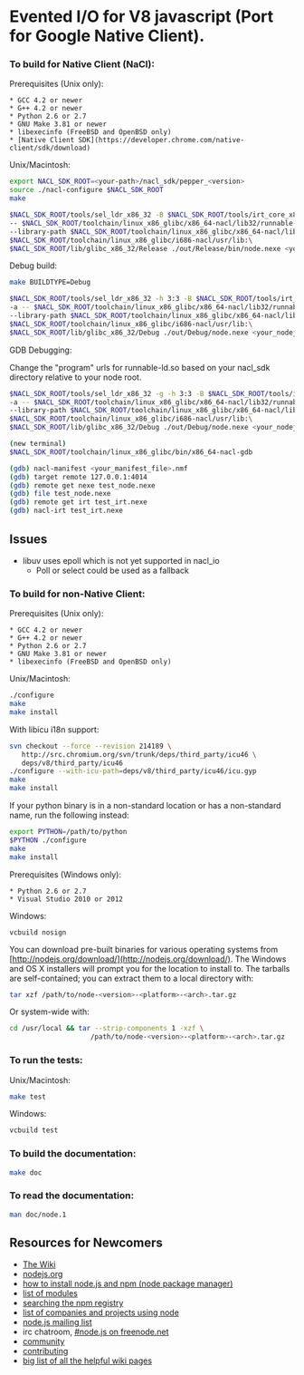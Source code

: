 Evented I/O for V8 javascript (Port for Google Native Client).
===

### To build for Native Client (NaCl):

Prerequisites (Unix only):

    * GCC 4.2 or newer
    * G++ 4.2 or newer
    * Python 2.6 or 2.7
    * GNU Make 3.81 or newer
    * libexecinfo (FreeBSD and OpenBSD only)
    * [Native Client SDK](https://developer.chrome.com/native-client/sdk/download)

Unix/Macintosh:

```sh
export NACL_SDK_ROOT=<your-path>/nacl_sdk/pepper_<version>
source ./nacl-configure $NACL_SDK_ROOT
make

$NACL_SDK_ROOT/tools/sel_ldr_x86_32 -B $NACL_SDK_ROOT/tools/irt_core_x86_32.nexe -a \
-- $NACL_SDK_ROOT/toolchain/linux_x86_glibc/x86_64-nacl/lib32/runnable-ld.so \
--library-path $NACL_SDK_ROOT/toolchain/linux_x86_glibc/x86_64-nacl/lib32:\
$NACL_SDK_ROOT/toolchain/linux_x86_glibc/i686-nacl/usr/lib:\
$NACL_SDK_ROOT/lib/glibc_x86_32/Release ./out/Release/bin/node.nexe <your_nodejs_file>.js
```

Debug build:

```sh
make BUILDTYPE=Debug 

$NACL_SDK_ROOT/tools/sel_ldr_x86_32 -h 3:3 -B $NACL_SDK_ROOT/tools/irt_core_x86_32.nexe \
-a -- $NACL_SDK_ROOT/toolchain/linux_x86_glibc/x86_64-nacl/lib32/runnable-ld.so \
--library-path $NACL_SDK_ROOT/toolchain/linux_x86_glibc/x86_64-nacl/lib32:\
$NACL_SDK_ROOT/toolchain/linux_x86_glibc/i686-nacl/usr/lib:\
$NACL_SDK_ROOT/lib/glibc_x86_32/Debug ./out/Debug/node.nexe <your_nodejs_file>.js
```

GDB Debugging:

Change the "program" urls for runnable-ld.so based on your nacl_sdk directory 
relative to your node root.
```sh
$NACL_SDK_ROOT/tools/sel_ldr_x86_32 -g -h 3:3 -B $NACL_SDK_ROOT/tools/irt_core_x86_32.nexe \
-a -- $NACL_SDK_ROOT/toolchain/linux_x86_glibc/x86_64-nacl/lib32/runnable-ld.so \
--library-path $NACL_SDK_ROOT/toolchain/linux_x86_glibc/x86_64-nacl/lib32:\
$NACL_SDK_ROOT/toolchain/linux_x86_glibc/i686-nacl/usr/lib:\
$NACL_SDK_ROOT/lib/glibc_x86_32/Debug ./out/Debug/node.nexe <your_nodejs_file>.js

(new terminal)
$NACL_SDK_ROOT/toolchain/linux_x86_glibc/bin/x86_64-nacl-gdb

(gdb) nacl-manifest <your_manifest_file>.nmf
(gdb) target remote 127.0.0.1:4014
(gdb) remote get nexe test_node.nexe
(gdb) file test_node.nexe
(gdb) remote get irt test_irt.nexe 
(gdb) nacl-irt test_irt.nexe
```

## Issues
- libuv uses epoll which is not yet supported in nacl_io
  - Poll or select could be used as a fallback
  

### To build for non-Native Client:

Prerequisites (Unix only):

    * GCC 4.2 or newer
    * G++ 4.2 or newer
    * Python 2.6 or 2.7
    * GNU Make 3.81 or newer
    * libexecinfo (FreeBSD and OpenBSD only)

Unix/Macintosh:

```sh
./configure
make
make install
```

With libicu i18n support:

```sh
svn checkout --force --revision 214189 \
   http://src.chromium.org/svn/trunk/deps/third_party/icu46 \
   deps/v8/third_party/icu46
./configure --with-icu-path=deps/v8/third_party/icu46/icu.gyp
make
make install
```

If your python binary is in a non-standard location or has a
non-standard name, run the following instead:

```sh
export PYTHON=/path/to/python
$PYTHON ./configure
make
make install
```

Prerequisites (Windows only):

    * Python 2.6 or 2.7
    * Visual Studio 2010 or 2012

Windows:

    vcbuild nosign

You can download pre-built binaries for various operating systems from
[http://nodejs.org/download/](http://nodejs.org/download/).  The Windows
and OS X installers will prompt you for the location to install to.
The tarballs are self-contained; you can extract them to a local directory
with:

```sh
tar xzf /path/to/node-<version>-<platform>-<arch>.tar.gz
```

Or system-wide with:

```sh
cd /usr/local && tar --strip-components 1 -xzf \
                    /path/to/node-<version>-<platform>-<arch>.tar.gz
```

### To run the tests:

Unix/Macintosh:

```sh
make test
```

Windows:

```sh
vcbuild test
```

### To build the documentation:

```sh
make doc
```

### To read the documentation:

```sh
man doc/node.1
```

Resources for Newcomers
---
  - [The Wiki](https://github.com/joyent/node/wiki)
  - [nodejs.org](http://nodejs.org/)
  - [how to install node.js and npm (node package manager)](http://www.joyent.com/blog/installing-node-and-npm/)
  - [list of modules](https://github.com/joyent/node/wiki/modules)
  - [searching the npm registry](http://npmjs.org/)
  - [list of companies and projects using node](https://github.com/joyent/node/wiki/Projects,-Applications,-and-Companies-Using-Node)
  - [node.js mailing list](http://groups.google.com/group/nodejs)
  - irc chatroom, [#node.js on freenode.net](http://webchat.freenode.net?channels=node.js&uio=d4)
  - [community](https://github.com/joyent/node/wiki/Community)
  - [contributing](https://github.com/joyent/node/wiki/Contributing)
  - [big list of all the helpful wiki pages](https://github.com/joyent/node/wiki/_pages)
